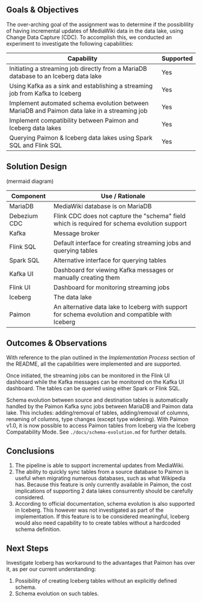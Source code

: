 ## Goals & Objectives
The over-arching goal of the assignment was to determine if the possiblility of
having incremental updates of MediaWiki data in the data lake, using Change 
Data Capture (CDC). To accomplish this, we conducted an experiment to 
investigate the following capabilities:

**Capability** | **Supported**
--- | ---
Initiating a streaming job directly from a MariaDB database to an Iceberg data lake | Yes
Using Kafka as a sink and establishing a streaming job from Kafka to Iceberg | Yes
Implement automated schema evolution between MariaDB and Paimon data lake in a streaming job | Yes
Implement compatibility between Paimon and Iceberg data lakes | Yes
Querying Paimon & Iceberg data lakes using Spark SQL and Flink SQL | Yes

## Solution Design
(mermaid diagram)

**Component** | **Use / Rationale**
--- | ---
MariaDB | MediaWiki database is on MariaDB
Debezium CDC | Flink CDC does not capture the "schema" field which is required for schema evolution support
Kafka | Message broker
Flink SQL | Default interface for creating streaming jobs and querying tables
Spark SQL | Alternative interface for querying tables
Kafka UI | Dashboard for viewing Kafka messages or manually creating them
Flink UI | Dashboard for monitoring streaming jobs
Iceberg | The data lake
Paimon | An alternative data lake to Iceberg with support for schema evolution and compatible with Iceberg

## Outcomes & Observations
With reference to the plan outlined in the *Implementation Process* section of 
the README, all the capabilities were implemented and are supported.

Once initiated, the streaming jobs can be monitored in the Flink UI dashboard
while the Kafka messages can be monitored on the Kafka UI dashboard. The tables
can be queried using either Spark or Flink SQL.

Schema evolution between source and destination tables is automatically handled 
by the Paimon Kafka sync jobs between MariaDB and Paimon data lake. This 
includes: adding/removal of tables, adding/removal of columns, renaming of 
columns, type changes (except type widening). With Paimon v1.0, it is now 
possible to access Paimon tables from Iceberg via the Iceberg Compatability 
Mode. See `./docs/schema-evolution.md` for further details.

## Conclusions
1. The pipeline is able to support incremental updates from MediaWiki.
1. The ability to quickly sync tables from a source database to Paimon is useful
when migrating numerous databases, such as what Wikipedia has. Because this 
feature is only currently available in Paimon, the cost implications of 
supporting 2 data lakes consurrently should be carefully considered.
1. According to official documentation, schema evolution is also supported in 
Iceberg. This however was not investigated as part of the implementation. If this
feature is to be considered meaningful, Iceberg would also need capability to
to create tables without a hardcoded schema definition.

## Next Steps
Investigate Iceberg has workaround to the advantages that Paimon has over it,
as per our current understanding:
1. Possibility of creating Iceberg tables without an explicitly defined schema.
1. Schema evolution on such tables.